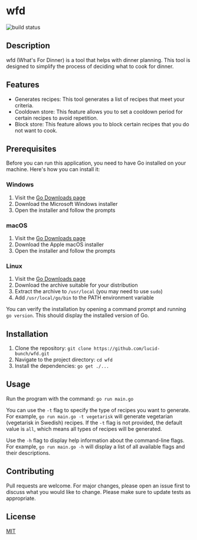 # wfd
![build status](https://github.com/lucid-bunch/wfd/actions/workflows/go.yml/badge.svg)

## Description

wfd (What's For Dinner) is a tool that helps with dinner planning. This tool is designed to simplify the process of deciding what to cook for dinner.

## Features

- Generates recipes: This tool generates a list of recipes that meet your criteria.
- Cooldown store: This feature allows you to set a cooldown period for certain recipes to avoid repetition.
- Block store: This feature allows you to block certain recipes that you do not want to cook.

## Prerequisites

Before you can run this application, you need to have Go installed on your machine. Here's how you can install it:

### Windows

1. Visit the [Go Downloads page](https://golang.org/dl/)
2. Download the Microsoft Windows installer
3. Open the installer and follow the prompts

### macOS

1. Visit the [Go Downloads page](https://golang.org/dl/)
2. Download the Apple macOS installer
3. Open the installer and follow the prompts

### Linux

1. Visit the [Go Downloads page](https://golang.org/dl/)
2. Download the archive suitable for your distribution
3. Extract the archive to `/usr/local` (you may need to use `sudo`)
4. Add `/usr/local/go/bin` to the PATH environment variable

You can verify the installation by opening a command prompt and running `go version`. This should display the installed version of Go.

## Installation

1. Clone the repository: `git clone https://github.com/lucid-bunch/wfd.git`
2. Navigate to the project directory: `cd wfd`
3. Install the dependencies: `go get ./...`

## Usage

Run the program with the command: `go run main.go`

You can use the `-t` flag to specify the type of recipes you want to generate. For example, `go run main.go -t vegetarisk` will generate vegetarian (vegetarisk in Swedish) recipes. If the `-t` flag is not provided, the default value is `all`, which means all types of recipes will be generated.

Use the `-h` flag to display help information about the command-line flags. For example, `go run main.go -h` will display a list of all available flags and their descriptions.

## Contributing

Pull requests are welcome. For major changes, please open an issue first to discuss what you would like to change. Please make sure to update tests as appropriate.

## License

[MIT](https://choosealicense.com/licenses/mit/)
